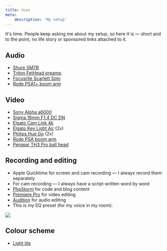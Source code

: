 ```yaml
---
title: Uses
meta:
    description: 'My setup'
---
```


It's time. People keep asking me about my setup, so here it is — short and to the point, no life story or sponsored links attached to it.

## Audio

- [Shure SM7B](https://www.shure.com/nl-BE/producten/microfoons/sm7b?variant=SM7B)
- [Triton FetHead preamp](https://www.tritonaudio.com/fethead)
- [Focusrite Scarlett Solo](https://focusrite.com/en/audio-interface/scarlett/scarlett-solo)
- [Rode PSA1+ boom arm](https://rode.com/en/accessories/stands-bars/psa1-plus)

## Video

- [Sony Alpha a6000](https://electronics.sony.com/imaging/interchangeable-lens-cameras/aps-c/p/ilce6000l-b)
- [Sigma 16mm F1.4 DC DN](https://www.sigma-global.com/en/lenses/c017_16_14/)
- [Elgato Cam Link 4k](https://www.elgato.com/en/cam-link-4k)
- [Elgato Key Light Air](https://www.elgato.com/en/key-light-air) (2x)
- [Philips Hue Go](https://www.philips-hue.com/en-us/p/hue-white-and-color-ambiance-go-portable-light--latest-model-/7602031U7) (2x)
- [Rode PSA boom arm](https://rode.com/en/accessories/stands-bars/psa1)
- [Pergear TH3 Pro ball head](https://www.pergear.com/products/pergear-th3-pro)

## Recording and editing

- Apple Quicktime for screen and cam recording — I always record them separately
- For cam recording — I always have a script written word by word
- [PhpStorm](https://www.jetbrains.com/phpstorm/) for code and blog content
- [Premiere Pro](https://www.adobe.com/products/premiere.html) for video editing
- [Audition](https://www.adobe.com/products/audition.html) for audio editing
- This is my EQ preset (for my voice in my room):

<div class="image-noborder"></div>

[![](/resources/img/blog/uses/eq.png)](/resources/img/blog/uses/eq.png)

## Colour scheme

- [Light lite](https://github.com/brendt/phpstorm-light-lite-theme)
